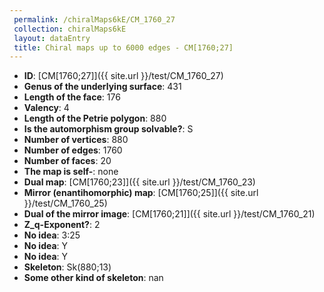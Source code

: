 ```yaml
--- 
 permalink: /chiralMaps6kE/CM_1760_27 
 collection: chiralMaps6kE
 layout: dataEntry
 title: Chiral maps up to 6000 edges - CM[1760;27]
---
```


- **ID**: [CM[1760;27]]({{ site.url }}/test/CM_1760_27)
- **Genus of the underlying surface**: 431
- **Length of the face**: 176
- **Valency**: 4
- **Length of the Petrie polygon**: 880
- **Is the automorphism group solvable?**: S
- **Number of vertices**: 880
- **Number of edges**: 1760
- **Number of faces**: 20
- **The map is self-**: none
- **Dual map**: [CM[1760;23]]({{ site.url }}/test/CM_1760_23)
- **Mirror (enantihomorphic) map**: [CM[1760;25]]({{ site.url }}/test/CM_1760_25)
- **Dual of the mirror image**: [CM[1760;21]]({{ site.url }}/test/CM_1760_21)
- **Z_q-Exponent?**: 2
- **No idea**:  3:25
- **No idea**: Y
- **No idea**: Y
- **Skeleton**: Sk(880;13)
- **Some other kind of skeleton**: nan
